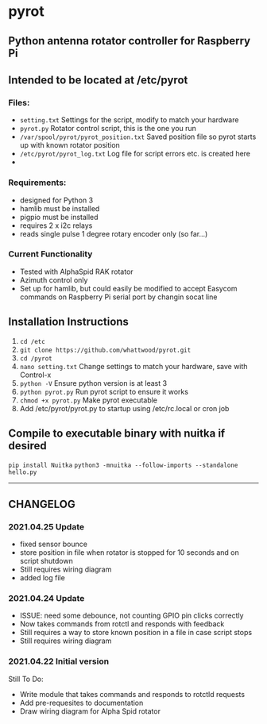 # pyrot
## Python antenna rotator controller for Raspberry Pi
## Intended to be located at /etc/pyrot

### Files:
- ```setting.txt``` Settings for the script, modify to match your hardware
- ```pyrot.py``` Rotator control script, this is the one you run
- ```/var/spool/pyrot/pyrot_position.txt``` Saved position file so pyrot starts up with known rotator position
- ```/etc/pyrot/pyrot_log.txt``` Log file for script errors etc. is created here
- 
### Requirements:
- designed for Python 3
- hamlib must be installed
- pigpio must be installed
- requires 2 x i2c relays
- reads single pulse 1 degree rotary encoder only (so far...)

### Current Functionality
- Tested with AlphaSpid RAK rotator
- Azimuth control only
- Set up for hamlib, but could easily be modified to accept Easycom commands on Raspberry Pi serial port by changin socat line

## Installation Instructions

1. ```cd /etc```
2. ```git clone https://github.com/whattwood/pyrot.git```
3. ```cd /pyrot```
4. ```nano setting.txt``` Change settings to match your hardware, save with Control-x
5. ```python -V``` Ensure python version is at least 3
6. ```python pyrot.py``` Run pyrot script to ensure it works
7. ```chmod +x pyrot.py``` Make pyrot executable
8. Add /etc/pyrot/pyrot.py to startup using /etc/rc.local or cron job

## Compile to executable binary with nuitka if desired
```pip install Nuitka```
```python3 -mnuitka --follow-imports --standalone hello.py```


-------------------------------------------------------------------
## CHANGELOG

### 2021.04.25 Update
- fixed sensor bounce
- store position in file when rotator is stopped for 10 seconds and on script shutdown
- Still requires wiring diagram
- added log file

### 2021.04.24 Update
- ISSUE: need some debounce, not counting GPIO pin clicks correctly
- Now takes commands from rotctl and responds with feedback
- Still requires a way to store known position in a file in case script stops
- Still requires wiring diagram

### 2021.04.22 Initial version
Still To Do:
- Write module that takes commands and responds to rotctld requests
- Add pre-requesites to documentation
- Draw wiring diagram for Alpha Spid rotator

